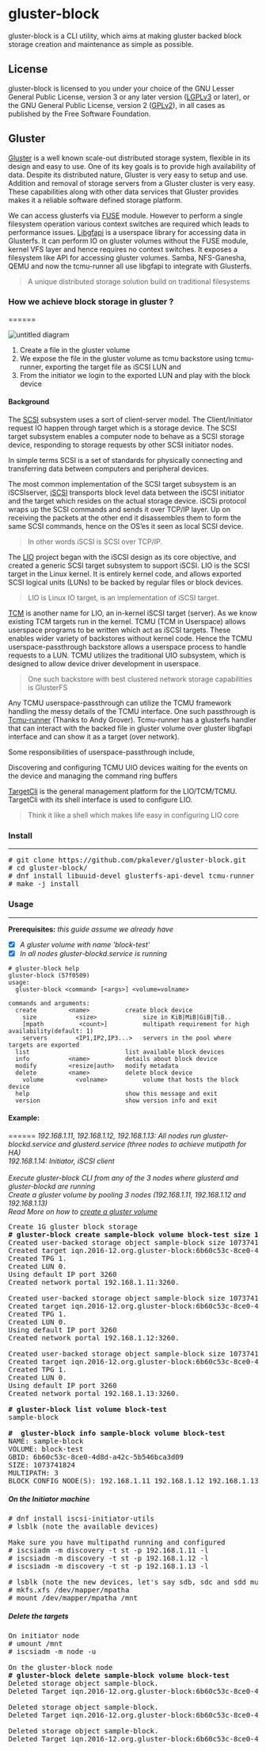 # gluster-block
gluster-block is a CLI utility, which aims at making gluster backed block storage creation and maintenance as simple as possible.

## License
gluster-block is licensed to you under your choice of the GNU Lesser General Public License, version 3 or any later version ([LGPLv3](https://opensource.org/licenses/lgpl-3.0.html) or later), or the GNU General Public License, version 2 ([GPLv2](https://opensource.org/licenses/GPL-2.0)), in all cases as published by the Free Software Foundation.

## Gluster
[Gluster](http://gluster.readthedocs.io/en/latest/) is a well known scale-out distributed storage system, flexible in its design and easy to use. One of its key goals is to provide high availability of data. Despite its distributed nature, Gluster is very easy to setup and use. Addition and removal of storage servers from a Gluster cluster is very easy. These capabilities along with other data services that Gluster provides makes it a reliable software defined storage platform.

We can access glusterfs via [FUSE](https://en.wikipedia.org/wiki/Filesystem_in_Userspace) module. However to perform a single filesystem operation various context switches are required which leads to performance issues. [Libgfapi](http://blog.gluster.org/2014/04/play-with-libgfapi-and-its-python-bindings/) is a userspace library for accessing data in Glusterfs. It can perform IO on gluster volumes without the FUSE module, kernel VFS layer and hence requires no context switches. It exposes a filesystem like API for accessing gluster volumes. Samba, NFS-Ganesha, QEMU and now the tcmu-runner all use libgfapi to integrate with Glusterfs.

> A unique distributed storage solution build on traditional filesystems

### How we achieve block storage in gluster ?
======

![untitled diagram](https://cloud.githubusercontent.com/assets/12432241/21478518/235e533c-cb72-11e6-9c5a-e351513a34b7.png)

1. Create a file in the gluster volume
2. We expose the file in the gluster volume as tcmu backstore using tcmu-runner, exporting the target file as iSCSI LUN and
3. From the initiator we login to the exported LUN and play with the block device

#### Background
The [SCSI](http://searchstorage.techtarget.com/definition/SCSI) subsystem uses a sort of client-server model.  The Client/Initiator request IO happen through target which is a storage device. The SCSI target subsystem enables a computer node to behave as a SCSI storage device, responding to storage requests by other SCSI initiator nodes.

In simple terms SCSI is a set of standards for physically connecting and transferring data between computers and peripheral devices.

The most common implementation of the SCSI target subsystem is an iSCSIserver, [iSCSI](http://searchstorage.techtarget.com/definition/iSCSI) transports block level data between the iSCSI initiator and the target which resides on the actual storage device. iSCSi protocol wraps up the SCSI commands and sends it over TCP/IP layer. Up on receiving the packets at the other end it disassembles them to form the same SCSI commands, hence on the OS’es it seen as local SCSI device.

> In other words iSCSI is SCSI over TCP/IP.

The [LIO](http://linux-iscsi.org/wiki/LIO) project began with the iSCSI design as its core objective, and created a generic SCSI target subsystem to support iSCSI. LIO is the SCSI target in the Linux kernel. It is entirely kernel code, and allows exported SCSI logical units (LUNs) to be backed by regular files or block devices.

> LIO is Linux IO target, is an implementation of iSCSI target.

[TCM](https://www.kernel.org/doc/Documentation/target/tcmu-design.txt) is another name for LIO, an in-kernel iSCSI target (server). As we know existing TCM targets run in the kernel. TCMU (TCM in Userspace) allows userspace programs to be written which act as iSCSI targets. These enables wider variety of backstores without kernel code. Hence the TCMU userspace-passthrough backstore allows a userspace process to handle requests to a LUN. TCMU utilizes the traditional UIO subsystem, which is designed to allow device driver development in userspace.

> One such backstore with best clustered network storage capabilities is GlusterFS

Any TCMU userspace-passthrough can utilize the TCMU framework handling the messy details of the TCMU interface.
One such passthrough is [Tcmu-runner](https://github.com/open-iscsi/tcmu-runner) (Thanks to Andy Grover). Tcmu-runner has a glusterfs handler that can interact with the backed file in gluster volume over gluster libgfapi interface and can show it as a target (over network).

Some responsibilities of userspace-passthrough include,

Discovering and configuring TCMU UIO devices
waiting for the events on the device and
managing the command ring buffers

[TargetCli](https://github.com/Datera/targetcli) is the general management platform for the LIO/TCM/TCMU. TargetCli with its shell interface is used to configure LIO.
> Think it like a shell which makes life easy in configuring LIO core

### Install
------
<pre>
# git clone https://github.com/pkalever/gluster-block.git
# cd gluster-block/
# dnf install libuuid-devel glusterfs-api-devel tcmu-runner targetcli (on fedora)
# make -j install
</pre>

### Usage
------
**Prerequisites:** *this guide assume we already have*
- [x] *A gluster volume with name 'block-test'*
- [x] *In all nodes gluster-blockd.service is running*

```script
# gluster-block help
gluster-block (57f0509)
usage:
  gluster-block <command> [<args>] <volume=volname>

commands and arguments:
  create         <name>          create block device
    size           <size>             size in KiB|MiB|GiB|TiB..
    [mpath          <count>]          multipath requirement for high availability(default: 1)
    servers        <IP1,IP2,IP3...>   servers in the pool where targets are exported
  list                           list available block devices
  info           <name>          details about block device
  modify         <resize|auth>   modify metadata
  delete         <name>          delete block device
    volume         <volname>          volume that hosts the block device
  help                           show this message and exit
  version                        show version info and exit
```

#### Example:
======
*192.168.1.11, 192.168.1.12, 192.168.1.13: All nodes run gluster-blockd.service and glusterd.service (three nodes to achieve mutipath for HA)<br>
192.168.1.14: Initiator, iSCSI client<br><br>
Execute gluster-block CLI from any of the 3 nodes where glusterd and gluster-blockd are running <br>
Create a gluster volume by pooling 3 nodes (192.168.1.11, 192.168.1.12 and 192.168.1.13) <br>
Read More on how to [create a gluster volume](https://access.redhat.com/documentation/en-US/Red_Hat_Storage/2.1/html/Administration_Guide/sect-User_Guide-Setting_Volumes-Replicated.html)*

<pre>
Create 1G gluster block storage
<b># gluster-block create sample-block volume block-test size 1GiB mpath 3 servers 192.168.1.11,192.168.1.12,192.168.1.13</b>
Created user-backed storage object sample-block size 1073741824.
Created target iqn.2016-12.org.gluster-block:6b60c53c-8ce0-4d8d-a42c-5b546bca3d09.
Created TPG 1.
Created LUN 0.
Using default IP port 3260
Created network portal 192.168.1.11:3260.

Created user-backed storage object sample-block size 1073741824.
Created target iqn.2016-12.org.gluster-block:6b60c53c-8ce0-4d8d-a42c-5b546bca3d09.
Created TPG 1.
Created LUN 0.
Using default IP port 3260
Created network portal 192.168.1.12:3260.

Created user-backed storage object sample-block size 1073741824.
Created target iqn.2016-12.org.gluster-block:6b60c53c-8ce0-4d8d-a42c-5b546bca3d09.
Created TPG 1.
Created LUN 0.
Using default IP port 3260
Created network portal 192.168.1.13:3260.

<b># gluster-block list volume block-test</b>
sample-block

<b>#  gluster-block info sample-block volume block-test</b>
NAME: sample-block
VOLUME: block-test
GBID: 6b60c53c-8ce0-4d8d-a42c-5b546bca3d09
SIZE: 1073741824
MULTIPATH: 3
BLOCK CONFIG NODE(S): 192.168.1.11 192.168.1.12 192.168.1.13
</pre>

##### On the Initiator machine
<pre>
# dnf install iscsi-initiator-utils
# lsblk (note the available devices)

Make sure you have multipathd running and configured
# iscsiadm -m discovery -t st -p 192.168.1.11 -l
# iscsiadm -m discovery -t st -p 192.168.1.12 -l
# iscsiadm -m discovery -t st -p 192.168.1.13 -l

# lsblk (note the new devices, let's say sdb, sdc and sdd multipath to mpatha)
# mkfs.xfs /dev/mapper/mpatha
# mount /dev/mapper/mpatha /mnt
</pre>

##### Delete the targets
<pre>
On initiator node 
# umount /mnt
# iscsiadm -m node -u

On the gluster-block node
<b># gluster-block delete sample-block volume block-test</b>
Deleted storage object sample-block.
Deleted Target iqn.2016-12.org.gluster-block:6b60c53c-8ce0-4d8d-a42c-5b546bca3d09.

Deleted storage object sample-block.
Deleted Target iqn.2016-12.org.gluster-block:6b60c53c-8ce0-4d8d-a42c-5b546bca3d09.

Deleted storage object sample-block.
Deleted Target iqn.2016-12.org.gluster-block:6b60c53c-8ce0-4d8d-a42c-5b546bca3d09.
</pre>
